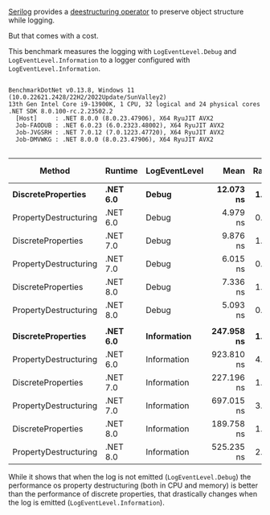 [Serilog](https://serilog.net/) provides a [deestructuring operator](https://github.com/serilog/serilog/wiki/Structured-Data#preserving-object-structure) to preserve object structure while logging.

But that comes with a cost.

This benchmark measures the logging with `LogEventLevel.Debug` and `LogEventLevel.Information` to a logger configured with `LogEventLevel.Information`.

```

BenchmarkDotNet v0.13.8, Windows 11 (10.0.22621.2428/22H2/2022Update/SunValley2)
13th Gen Intel Core i9-13900K, 1 CPU, 32 logical and 24 physical cores
.NET SDK 8.0.100-rc.2.23502.2
  [Host]     : .NET 8.0.0 (8.0.23.47906), X64 RyuJIT AVX2
  Job-FAODUB : .NET 6.0.23 (6.0.2323.48002), X64 RyuJIT AVX2
  Job-JVGSRH : .NET 7.0.12 (7.0.1223.47720), X64 RyuJIT AVX2
  Job-DMVWKG : .NET 8.0.0 (8.0.23.47906), X64 RyuJIT AVX2


```
| Method                | Runtime  | LogEventLevel | Mean       | Ratio | Gen0   | Allocated | Alloc Ratio |
|---------------------- |--------- |-------------- |-----------:|------:|-------:|----------:|------------:|
| **DiscreteProperties**    | **.NET 6.0** | **Debug**         |  **12.073 ns** |  **1.62** | **0.0055** |     **104 B** |        **1.00** |
| PropertyDestructuring | .NET 6.0 | Debug         |   4.979 ns |  0.67 |      - |         - |        0.00 |
| DiscreteProperties    | .NET 7.0 | Debug         |   9.876 ns |  1.34 | 0.0055 |     104 B |        1.00 |
| PropertyDestructuring | .NET 7.0 | Debug         |   6.015 ns |  0.81 |      - |         - |        0.00 |
| DiscreteProperties    | .NET 8.0 | Debug         |   7.336 ns |  1.00 | 0.0055 |     104 B |        1.00 |
| PropertyDestructuring | .NET 8.0 | Debug         |   5.093 ns |  0.69 |      - |         - |        0.00 |
|                       |          |               |            |       |        |           |             |
| **DiscreteProperties**    | **.NET 6.0** | **Information**   | **247.958 ns** |  **1.31** | **0.0358** |     **680 B** |        **1.00** |
| PropertyDestructuring | .NET 6.0 | Information   | 923.810 ns |  4.87 | 0.0877 |    1664 B |        2.45 |
| DiscreteProperties    | .NET 7.0 | Information   | 227.196 ns |  1.20 | 0.0360 |     680 B |        1.00 |
| PropertyDestructuring | .NET 7.0 | Information   | 697.015 ns |  3.67 | 0.0877 |    1664 B |        2.45 |
| DiscreteProperties    | .NET 8.0 | Information   | 189.758 ns |  1.00 | 0.0360 |     680 B |        1.00 |
| PropertyDestructuring | .NET 8.0 | Information   | 525.235 ns |  2.77 | 0.0877 |    1664 B |        2.45 |

While it shows that when the log is not emitted (`LogEventLevel.Debug`) the performance os property destructuring (both in CPU and memory)
is better than the performance of discrete properties, that drastically changes when the log is emitted (`LogEventLevel.Information`).
